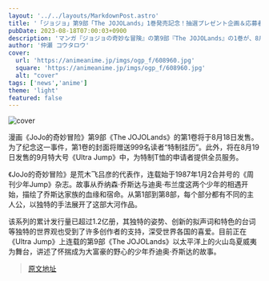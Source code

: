 ```yaml
---
layout: '../../layouts/MarkdownPost.astro'
title: '「ジョジョ」第9部「The JOJOLands」1巻発売記念！抽選プレゼント企画＆応募者全員サービス実施'
pubDate: 2023-08-18T07:00:03+0900
description: 'マンガ『ジョジョの奇妙な冒険』の第9部『The JOJOLands』の1巻が、8月18日に発売を迎える。これを記念して、1巻帯では999名に「特製 壁掛けカレンダー」をプレゼントする企画が行われる。さらに、「ウルトラジャンプ」9月特大号で応募者全員サービスも実施される。'
author: '仲瀬 コウタロウ'
cover:
  url: 'https://animeanime.jp/imgs/ogp_f/608960.jpg'
  square: 'https://animeanime.jp/imgs/ogp_f/608960.jpg'
  alt: "cover"
tags: ['news','anime']
theme: 'light'
featured: false
---
```


![cover](https://animeanime.jp/imgs/ogp_f/608960.jpg)

漫画《JoJo的奇妙冒险》第9部《The JOJOLands》的第1卷将于8月18日发售。为了纪念这一事件，第1卷的封面将赠送999名读者“特制挂历”。此外，将在8月19日发售的9月特大号《Ultra Jump》中，为特制T恤的申请者提供全员服务。

《JoJo的奇妙冒险》是荒木飞吕彦的代表作，连载始于1987年1月2合并号的《周刊少年Jump》杂志。故事从乔纳森·乔斯达与迪奥·布兰度这两个少年的相遇开始，描绘了乔斯达家族的血缘和宿命。从第1部到第8部，每个部分都有不同的主人公，以独特的手法展开了这部大河作品。

该系列的累计发行量已超过1.2亿册，其独特的姿势、创新的拟声词和特色的台词等独特的世界观也受到了许多创作者的支持，深受世界各国的喜爱。目前正在《Ultra Jump》上连载的第9部《The JOJOLands》以太平洋上的火山岛夏威夷为舞台，讲述了怀揣成为大富豪的野心的少年乔迪奥·乔斯达的故事。

>[原文地址](https://animeanime.jp/article/2023/08/18/79335.html)  